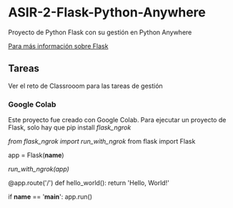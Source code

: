 # ASIR-2-Flask-Python-Anywhere
Proyecto de Python Flask con su gestión en Python Anywhere

[Para más información sobre Flask](https://openwebinars.net/blog/que-es-flask/)

## Tareas ##
Ver el reto de Classrooom para las tareas de gestión

### Google Colab ###
Este proyecto fue creado con Google Colab. Para ejecutar un proyecto de Flask, solo hay que pip install *flask_ngrok*

*from flask_ngrok import run_with_ngrok* 
from flask import Flask

app = Flask(__name__)

*run_with_ngrok(app)* 

@app.route('/')
def hello_world():
    return 'Hello, World!'

if __name__ == '__main__':
    app.run()
